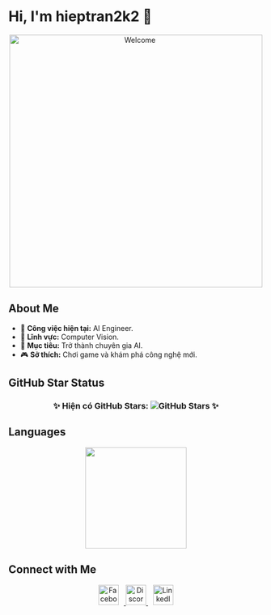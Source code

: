 # Hi, I'm hieptran2k2 👋

<p align="center">
  <img src="https://i.pinimg.com/originals/34/f6/9c/34f69ca8eeaa9f4aff109caacf1f8c67.gif" alt="Welcome" width="500">
</p>

## About Me
- 🔭 **Công việc hiện tại:** AI Engineer.
- 🤖 **Lĩnh vực:**  Computer Vision.
- 🎯 **Mục tiêu:** Trở thành chuyên gia AI.
- 🎮 **Sở thích:** Chơi game và khám phá công nghệ mới.

## GitHub Star Status
<div align="center">
  <h3>✨ Hiện có GitHub Stars: <img src="https://img.shields.io/github/stars/hieptran2k2?style=social" alt="GitHub Stars"> ✨</h3>
</div>

## Languages
<p align="center">
<a href="https://github.com/anuraghazra/convoychat">
  <img height=200 src="https://github-readme-stats.vercel.app/api/top-langs?username=hieptran2k2&layout=compact&langs_count=8&card_width=320&theme=one_dark_pro" />
</a>
</p>

## Connect with Me
<p align="center">
  <a href="https://www.facebook.com/tran.minh.hiep.951406" target="_blank">
    <img src="https://cdn-icons-png.flaticon.com/512/124/124010.png" alt="Facebook" width="40" style="margin-right: 10px;">
  </a>
  <a href="https://discord.gg/AVhgVQpV66" target="_blank">
    <img src="https://cdn-icons-png.flaticon.com/512/2111/2111370.png" alt="Discord" width="40">
  </a>
  <a href="https://www.linkedin.com/in/hi%E1%BB%87p-tr%E1%BA%A7n-minh-0a1773327/" target="_blank">
    <img src="https://cdn-icons-png.flaticon.com/512/174/174857.png" alt="LinkedIn" width="40" style="margin-left: 10px;">
  </a>
</p>
